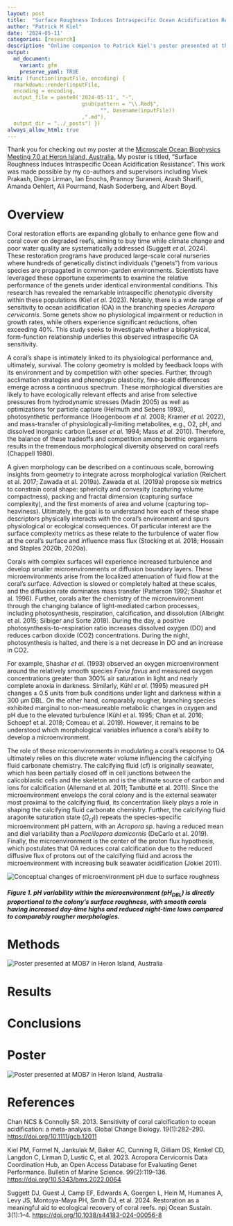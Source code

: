 ```yaml
---
layout: post
title:  "Surface Roughness Induces Intraspecific Ocean Acidification Resistance"
author: "Patrick M Kiel"
date: '2024-05-11'
categories: [research]
description: "Online companion to Patrick Kiel's poster presented at the Microscale Ocean Biophysics Conference 7.0 on Heron Island, Australia."
output:
  md_document:
    variant: gfm
    preserve_yaml: TRUE
knit: (function(inputFile, encoding) {
  rmarkdown::render(inputFile, 
  encoding = encoding, 
  output_file = paste0('2024-05-11', "-",
                        gsub(pattern = "\\.Rmd$",
                              "", basename(inputFile))
                        ,".md"), 
  output_dir = "../_posts") })
always_allow_html: true
---
```


<style type="text/css">
img {
margin: 0 auto;
}
&#10;table {
    width: 90%;
    border: 0px solid #fff;
    border-collapse: collapse;
    overflow-x: auto;
    margin: 0 auto;
    display: block;
}
</style>
<!-- Place all chunks, text, etc here as you would a normal RMarkdown document -->

Thank you for checking out my poster at the
<a href="https://www.microscalemeeting.org/about-the-meeting.html" target="_blank">Microscale
Ocean Biophysics Meeting 7.0 at Heron Island, Australia.</a> My poster
is titled, “Surface Roughness Induces Intraspecific Ocean Acidification
Resistance”. This work was made possible by my co-authors and
supervisors including Vivek Prakash, Diego Lirman, Ian Enochs, Prannoy
Suraneni, Arash Sharifi, Amanda Oehlert, Ali Pourmand, Nash Soderberg,
and Albert Boyd.

# Overview

Coral restoration efforts are expanding globally to enhance gene flow
and coral cover on degraded reefs, aiming to buy time while climate
change and poor water quality are systematically addressed (Suggett *et
al.* 2024). These restoration programs have produced large-scale coral
nurseries where hundreds of genetically distinct individuals (“genets”)
from various species are propagated in common-garden environments.
Scientists have leveraged these opportune experiments to examine the
relative performance of the genets under identical environmental
conditions. This research has revealed the remarkable intraspecific
phenotypic diversity within these populations (Kiel *et al.* 2023).
Notably, there is a wide range of sensitivity to ocean acidification
(OA) in the branching species *Acropora cervicornis*. Some genets show
no physiological impairment or reduction in growth rates, while others
experience significant reductions, often exceeding 40%. This study seeks
to investigate whether a biophysical, form-function relationship
underlies this observed intraspecific OA sensitivity.

A coral’s shape is intimately linked to its physiological performance
and, ultimately, survival. The colony geometry is molded by feedback
loops with its environment and by competition with other species.
Further, through acclimation strategies and phenotypic plasticity,
fine-scale differences emerge across a continuous spectrum. These
morphological diversities are likely to have ecologically relevant
effects and arise from selective pressures from hydrodynamic stresses
(Madin 2005) as well as optimizations for particle capture (Helmuth and
Sebens 1993), photosynthetic performance (Hoogenboom *et al.* 2008;
Kramer *et al.* 2022), and mass-transfer of physiologically-limiting
metabolites, e.g., O2, pH, and dissolved inorganic carbon (Lesser *et
al.* 1994; Mass *et al.* 2010). Therefore, the balance of these
tradeoffs and competition among benthic organisms results in the
tremendous morphological diversity observed on coral reefs (Chappell
1980).

A given morphology can be described on a continuous scale, borrowing
insights from geometry to integrate across morphological variation
(Reichert et al. 2017; Zawada et al. 2019a). Zawada et al. (2019a)
propose six metrics to constrain coral shape: sphericity and convexity
(capturing volume compactness), packing and fractal dimension (capturing
surface complexity), and the first moments of area and volume (capturing
top-heaviness). Ultimately, the goal is to understand how each of these
shape descriptors physically interacts with the coral’s environment and
spurs physiological or ecological consequences. Of particular interest
are the surface complexity metrics as these relate to the turbulence of
water flow at the coral’s surface and influence mass flux (Stocking et
al. 2018; Hossain and Staples 2020b, 2020a).

Corals with complex surfaces will experience increased turbulence and
develop smaller microenvironments or diffusion boundary layers. These
microenvironments arise from the localized attenuation of fluid flow at
the coral’s surface. Advection is slowed or completely halted at these
scales, and the diffusion rate dominates mass transfer (Patterson 1992;
Shashar et al. 1996). Further, corals alter the chemistry of the
microenvironment through the changing balance of light-mediated carbon
processes, including photosynthesis, respiration, calcification, and
dissolution (Albright et al. 2015; Silbiger and Sorte 2018). During the
day, a positive photosynthesis-to-respiration ratio increases dissolved
oxygen (DO) and reduces carbon dioxide (CO2) concentrations. During the
night, photosynthesis is halted, and there is a net decrease in DO and
an increase in CO2.

For example, Shashar *et al.* (1993) observed an oxygen microenvironment
around the relatively smooth species *Favia favus* and measured oxygen
concentrations greater than 300% air saturation in light and nearly
complete anoxia in darkness. Similarly, Kühl *et al.* (1995) measured pH
changes ± 0.5 units from bulk conditions under light and darkness within
a 300 μm DBL. On the other hand, comparably rougher, branching species
exhibited marginal to non-measureable metabolic changes in oxygen and pH
due to the elevated turbulence (Kühl et al. 1995; Chan et al. 2016;
Schoepf et al. 2018; Comeau et al. 2019). However, it remains to be
understood which morphological variables influence a coral’s ability to
develop a microenvironment.

The role of these microenvironments in modulating a coral’s response to
OA ultimately relies on this discrete water volume influencing the
calcifying fluid carbonate chemistry. The calcifying fluid (cf) is
originally seawater, which has been partially closed off in cell
junctions between the calicoblastic cells and the skeleton and is the
ultimate source of carbon and ions for calcification (Allemand et
al. 2011; Tambutté et al. 2011). Since the microenvironment envelops the
coral colony and is the external seawater most proximal to the
calcifying fluid, its concentration likely plays a role in shaping the
calcifying fluid carbonate chemistry. Further, the calcifying fluid
aragonite saturation state ($\Omega_{cf})$) repeats the species-specific
microenvironment pH pattern, with an *Acropora sp.* having a reduced
mean and diel variability than a *Pocillopora damicornis* (DeCarlo et
al. 2019). Finally, the microenvironment is the center of the proton
flux hypothesis, which postulates that OA reduces coral calcification
due to the reduced diffusive flux of protons out of the calcifying fluid
and across the microenvironment with increasing bulk seawater
acidification (Jokiel 2011).

<img src="/notebook/images/MOB7Conference/conceptualPlot.png" alt="Conceptual changes of microenvironment pH due to surface roughness"/>

<h5>
Figure 1. pH variability within the microenvironment (pH<sub>DBL</sub>)
is directly proportional to the colony’s surface roughness, with smooth
corals having increased day-time highs and reduced night-time lows
compared to comparably rougher morphologies.
</h5>

# Methods

<img src="/notebook/images/MOB7Conference/experimentalConditions.png" alt="Poster presented at MOB7 in Heron Island, Australia"/>

# Results

# Conclusions

# Poster

<img src="/notebook/images/MOB7Conference/KielMOB7poster_final.png" alt="Poster presented at MOB7 in Heron Island, Australia"/>

# References

Chan NCS & Connolly SR. 2013. Sensitivity of coral calcification to
ocean acidification: a meta-analysis. Global Change Biology.
19(1):282–290. <https://doi.org/10.1111/gcb.12011>

Kiel PM, Formel N, Jankulak M, Baker AC, Cunning R, Gilliam DS, Kenkel
CD, Langdon C, Lirman D, Lustic C, et al. 2023. Acropora Cervicornis
Data Coordination Hub, an Open Access Database for Evaluating Genet
Performance. Bulletin of Marine Science. 99(2):119–136.
<https://doi.org/10.5343/bms.2022.0064>

Suggett DJ, Guest J, Camp EF, Edwards A, Goergen L, Hein M, Humanes A,
Levy JS, Montoya-Maya PH, Smith DJ, et al. 2024. Restoration as a
meaningful aid to ecological recovery of coral reefs. npj Ocean Sustain.
3(1):1–4. <https://doi.org/10.1038/s44183-024-00056-8>
